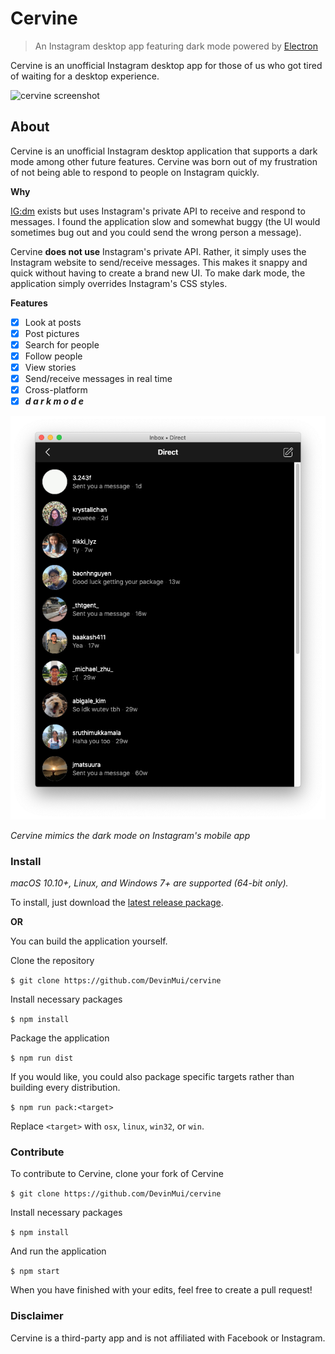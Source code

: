 # Cervine

> An Instagram desktop app featuring dark mode powered by [Electron](https://electronjs.org)

Cervine is an unofficial Instagram desktop app for those of us who got tired of waiting for a desktop experience.

![cervine screenshot](./media/animate.gif)

## About

Cervine is an unofficial Instagram desktop application that supports a dark mode among other future features. Cervine was born out of my frustration of not being able to respond to people on Instagram quickly.

**Why**

[IG:dm](https://igdm.me/) exists but uses Instagram's private API to receive and respond to messages. I found the application slow and somewhat buggy (the UI would sometimes bug out and you could send the wrong person a message).

Cervine **does not use** Instagram's private API. Rather, it simply uses the Instagram website to send/receive messages. This makes it snappy and quick without having to create a brand new UI. To make dark mode, the application simply overrides Instagram's CSS styles.

**Features**

-   [x] Look at posts
-   [x] Post pictures
-   [x] Search for people
-   [x] Follow people
-   [x] View stories
-   [x] Send/receive messages in real time
-   [x] Cross-platform
-   [x] **_d a r k m o d e_**

![dark mode](./media/dark.png)

_Cervine mimics the dark mode on Instagram's mobile app_

### Install

_macOS 10.10+, Linux, and Windows 7+ are supported (64-bit only)._

To install, just download the [latest release package](https://github.com/DevinMui/cervine/releases/).

**OR**

You can build the application yourself.

Clone the repository

`$ git clone https://github.com/DevinMui/cervine`

Install necessary packages

`$ npm install`

Package the application

`$ npm run dist`

If you would like, you could also package specific targets rather than building every distribution.

`$ npm run pack:<target>`

Replace `<target>` with `osx`, `linux`, `win32`, or `win`.

### Contribute

To contribute to Cervine, clone your fork of Cervine

`$ git clone https://github.com/DevinMui/cervine`

Install necessary packages

`$ npm install`

And run the application

`$ npm start`

When you have finished with your edits, feel free to create a pull request!

### Disclaimer

Cervine is a third-party app and is not affiliated with Facebook or Instagram.
